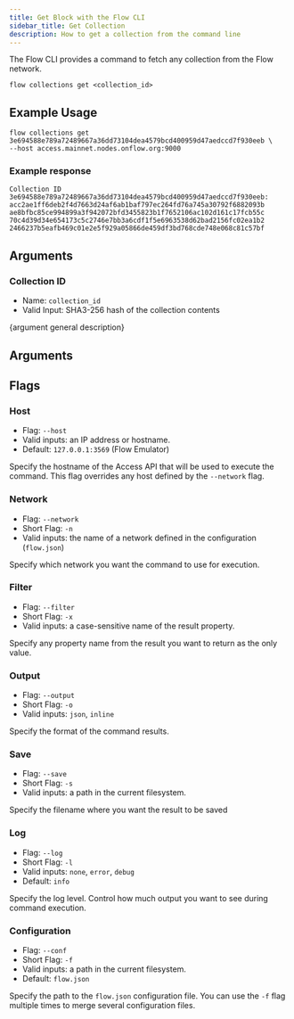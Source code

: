 ```yaml
---
title: Get Block with the Flow CLI
sidebar_title: Get Collection
description: How to get a collection from the command line
---
```


The Flow CLI provides a command to fetch any collection from the Flow network.

`flow collections get <collection_id>`

## Example Usage

```shell
flow collections get 3e694588e789a72489667a36dd73104dea4579bcd400959d47aedccd7f930eeb \
--host access.mainnet.nodes.onflow.org:9000
```

### Example response

```shell
Collection ID 3e694588e789a72489667a36dd73104dea4579bcd400959d47aedccd7f930eeb:
acc2ae1ff6deb2f4d7663d24af6ab1baf797ec264fd76a745a30792f6882093b
ae8bfbc85ce994899a3f942072bfd3455823b1f7652106ac102d161c17fcb55c
70c4d39d34e654173c5c2746e7bb3a6cdf1f5e6963538d62bad2156fc02ea1b2
2466237b5eafb469c01e2e5f929a05866de459df3bd768cde748e068c81c57bf

```

## Arguments

### Collection ID
- Name: `collection_id`
- Valid Input: SHA3-256 hash of the collection contents

{argument general description}

## Arguments

## Flags

### Host

- Flag: `--host`
- Valid inputs: an IP address or hostname.
- Default: `127.0.0.1:3569` (Flow Emulator)

Specify the hostname of the Access API that will be
used to execute the command. This flag overrides
any host defined by the `--network` flag.

### Network

- Flag: `--network`
- Short Flag: `-n`
- Valid inputs: the name of a network defined in the configuration (`flow.json`)

Specify which network you want the command to use for execution.

### Filter

- Flag: `--filter`
- Short Flag: `-x`
- Valid inputs: a case-sensitive name of the result property.

Specify any property name from the result you want to return as the only value.

### Output

- Flag: `--output`
- Short Flag: `-o`
- Valid inputs: `json`, `inline`

Specify the format of the command results.

### Save

- Flag: `--save`
- Short Flag: `-s`
- Valid inputs: a path in the current filesystem.

Specify the filename where you want the result to be saved

### Log

- Flag: `--log`
- Short Flag: `-l`
- Valid inputs: `none`, `error`, `debug`
- Default: `info`

Specify the log level. Control how much output you want to see during command execution.

### Configuration

- Flag: `--conf`
- Short Flag: `-f`
- Valid inputs: a path in the current filesystem.
- Default: `flow.json`

Specify the path to the `flow.json` configuration file.
You can use the `-f` flag multiple times to merge
several configuration files.

